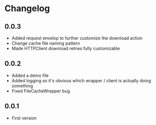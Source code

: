 # Changelog

## 0.0.3

- Added request envelop to further customize the download action
- Change cache file naming pattern
- Made HTTPClient download retries fully customizable 

## 0.0.2

- Added a demo file
- Added logging so it's obvious which wrapper / client is actually doing something
- Fixed FileCacheWrapper bug

## 0.0.1

- First version
